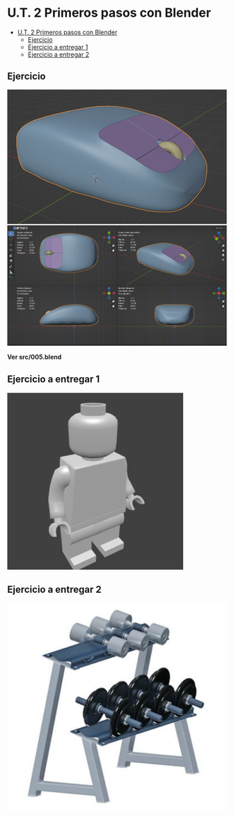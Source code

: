 ﻿# U.T. 2 Primeros pasos con Blender
- [U.T. 2 Primeros pasos con Blender](#ut-2-primeros-pasos-con-blender)
  - [Ejercicio](#ejercicio)
  - [Ejercicio a entregar 1](#ejercicio-a-entregar-1)
  - [Ejercicio a entregar 2](#ejercicio-a-entregar-2)
## Ejercicio
![](ut_02_070.png)
![](ut_02_071.png)

**Ver src/005.blend**

## Ejercicio a entregar 1
![](ut_02_072.png)

## Ejercicio a entregar 2
![](ut_02_073.png)
